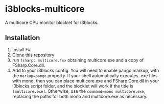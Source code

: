 # i3blocks-multicore
A multicore CPU monitor blocklet for i3blocks.

## Installation
1. Install F#
2. Clone this repository
3. run `fsharpc multicore.fsx` obtaining multicore.exe and a copy of FSharp.Core.dll.
4. Add to your i3blocks config. You will need to enable pango markup, with the `markup=pango` property. If your shell automatically executes .exe files with mono, then you can place multicore.exe and FSharp.Core.dll in your i3blocks script folder, and the blocklet will work if the title is `[multicore.exe]`. Otherwise, use the `command=mono multicore.exe`, replacing the paths for both mono and multicore.exe as necessary.
